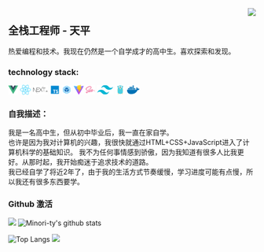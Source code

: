 <img align="right" src="https://count.getloli.com/get/@:Chuluo08?theme=rule34">

## 全栈工程师 - 天平

热爱编程和技术。我现在仍然是一个自学成才的高中生。喜欢探索和发现。

### **technology stack:**

<a href="https://v3.cn.vuejs.org"><code><img height="20" src="./images/vue.png"></code></a>
<a href="https://reactjs.org/"><code><img height="20" src="./images/react.svg"></code></a>
<a href="https://nextjs.org/"><code><img height="20" src="./images/next.png"></code></a>
<a href="https://www.tslang.cn/index.html"><code><img height="20" src="./images/typescript.png"></code></a>
<a href="https://webpack.js.org/"><code><img height="20" src="./images/webpack.svg"></code></a>
<a href="https://cn.vitejs.dev"><code><img height="20" src="./images/vite.png"></code></a>
<a href="https://sass-lang.com"><code><img height="20" src="./images/sass2.png"></code></a>
<a href="https://tailwindcss.com"><code><img height="20" src="./images/tailwindcss.png"></code></a>
<a href="https://go.dev/"><code><img height="20" src="./images/golang.png"></code></a>
<a href="https://www.docker.com"><code><img height="20" src="./images/docker.png"></code></a>


### 自我描述：

我是一名高中生，但从初中毕业后，我一直在家自学。<br>
也许是因为我对计算机的兴趣，我很快就通过HTML+CSS+JavaScript进入了计算机科学的基础知识。 我不为任何事情感到骄傲，因为我知道有很多人比我更好。从那时起，我开始痴迷于追求技术的道路。<br>
我已经自学了将近2年了，由于我的生活方式节奏缓慢，学习进度可能有点慢，所以我还有很多东西要学。<br>

### Github 激活

[![](https://activity-graph.herokuapp.com/graph?username=Chuluo08&theme=dracula)](https://github.com/ashutosh00710/github-readme-activity-graph)
![Minori-ty's github stats](https://github-readme-stats.vercel.app/api?username=Chuluo08&show_icons=true&theme=vue)

![Top Langs](https://github-readme-stats.vercel.app/api/top-langs/?username=Chuluo08&langs_count=6)
![](https://github-readme-stats.vercel.app/api/top-langs/?username=Chuluo08&layout=compact&langs_count=6)
